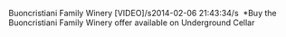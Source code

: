 Buoncristiani Family Winery [VIDEO]/s2014-02-06 21:43:34/s  *Buy the Buoncristiani Family Winery offer available on Underground Cellar